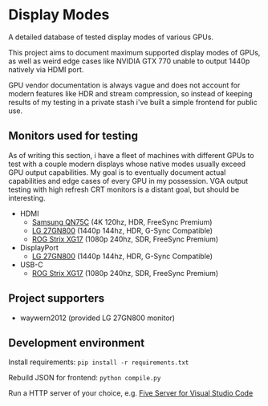 # Display Modes

A detailed database of tested display modes of various GPUs.

This project aims to document maximum supported display modes of GPUs,
as well as weird edge cases like NVIDIA GTX 770 unable to output 1440p natively via HDMI port.

GPU vendor documentation is always vague
and does not account for modern features like HDR and stream compression,
so instead of keeping results of my testing in a private stash
i've built a simple frontend for public use.

## Monitors used for testing

As of writing this section, i have a fleet of machines with different GPUs to test with a couple modern displays whose native modes usually exceed GPU output capabilities.
My goal is to eventually document actual capabilities and edge cases of every GPU in my possession.
VGA output testing with high refresh CRT monitors is a distant goal, but should be interesting.

- HDMI
  - [Samsung QN75C](https://www.rtings.com/tv/reviews/samsung/qn85c-qn85cd-qled) (4K 120hz, HDR, FreeSync Premium)
  - [LG 27GN800](https://www.lg.com/us/monitors/lg-27gn800-b-gaming-monitor) (1440p 144hz, HDR, G-Sync Compatible)
  - [ROG Strix XG17](https://rog.asus.com/us/monitors/below-23-inches/rog-strix-xg17ahpe-model/spec/) (1080p 240hz, SDR, FreeSync Premium)
- DisplayPort
  - [LG 27GN800](https://www.lg.com/us/monitors/lg-27gn800-b-gaming-monitor) (1440p 144hz, HDR, G-Sync Compatible)
- USB-C
  - [ROG Strix XG17](https://rog.asus.com/us/monitors/below-23-inches/rog-strix-xg17ahpe-model/spec/) (1080p 240hz, SDR, FreeSync Premium)

## Project supporters

- waywern2012 (provided LG 27GN800 monitor)

## Development environment

Install requirements:
`pip install -r requirements.txt`

Rebuild JSON for frontend:
`python compile.py`

Run a HTTP server of your choice, e.g. [Five Server for Visual Studio Code](https://marketplace.visualstudio.com/items?itemName=yandeu.five-server)
